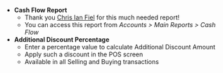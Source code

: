- **Cash Flow Report**
	- Thank you [Chris Ian Fiel](https://discuss.verp.com/users/ccfiel/activity) for this much needed report!
	- You can access this report from *Accounts > Main Reports > Cash Flow*
- **Additional Discount Percentage**
	- Enter a percentage value to calculate Additional Discount Amount
	- Apply such a discount in the POS screen
	- Available in all Selling and Buying transactions
